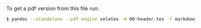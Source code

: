 To get a pdf version from this file run:

~~~bash
$ pandoc --standalone --pdf-engine xelatex -H 00-header.tex -f markdown --filter pandoc-filters/tlcppler.sh --filter pandoc-filters/runcppcode.sh --filter pandoc-filters/loadcodeinoutput.sh 00-metadata.yaml ??-*.md -t latex -o test.pdf
~~~
